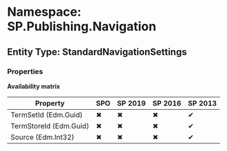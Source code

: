 # Namespace: SP.Publishing.Navigation
## Entity Type: StandardNavigationSettings

### Properties

**Availability matrix**

Property | SPO | SP 2019 | SP 2016 | SP 2013
----------|-----|---------|---------|--------
TermSetId (Edm.Guid) | ✖ | ✖ | ✖ | ✔
TermStoreId (Edm.Guid) | ✖ | ✖ | ✖ | ✔
Source (Edm.Int32) | ✖ | ✖ | ✖ | ✔

